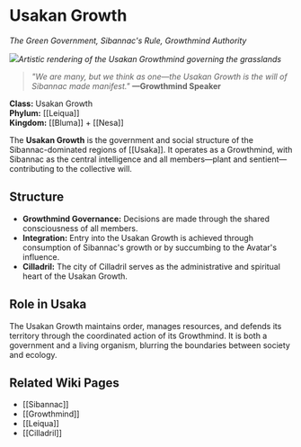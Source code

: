 # Usakan Growth
_The Green Government, Sibannac's Rule, Growthmind Authority_

<img src="wiki_images/Usakan_Growth.png"><i>Artistic rendering of the Usakan Growthmind governing the grasslands</i></img>

> _"We are many, but we think as one—the Usakan Growth is the will of Sibannac made manifest."_
> **—Growthmind Speaker**

**Class:** Usakan Growth  
**Phylum:** [[Leiqua]]  
**Kingdom:** [[Bluma]] + [[Nesa]]

The **Usakan Growth** is the government and social structure of the Sibannac-dominated regions of [[Usaka]]. It operates as a Growthmind, with Sibannac as the central intelligence and all members—plant and sentient—contributing to the collective will.

## Structure

- **Growthmind Governance:** Decisions are made through the shared consciousness of all members.
- **Integration:** Entry into the Usakan Growth is achieved through consumption of Sibannac's growth or by succumbing to the Avatar's influence.
- **Cilladril:** The city of Cilladril serves as the administrative and spiritual heart of the Usakan Growth.

## Role in Usaka

The Usakan Growth maintains order, manages resources, and defends its territory through the coordinated action of its Growthmind. It is both a government and a living organism, blurring the boundaries between society and ecology.

## Related Wiki Pages

- [[Sibannac]]
- [[Growthmind]]
- [[Leiqua]]
- [[Cilladril]]
